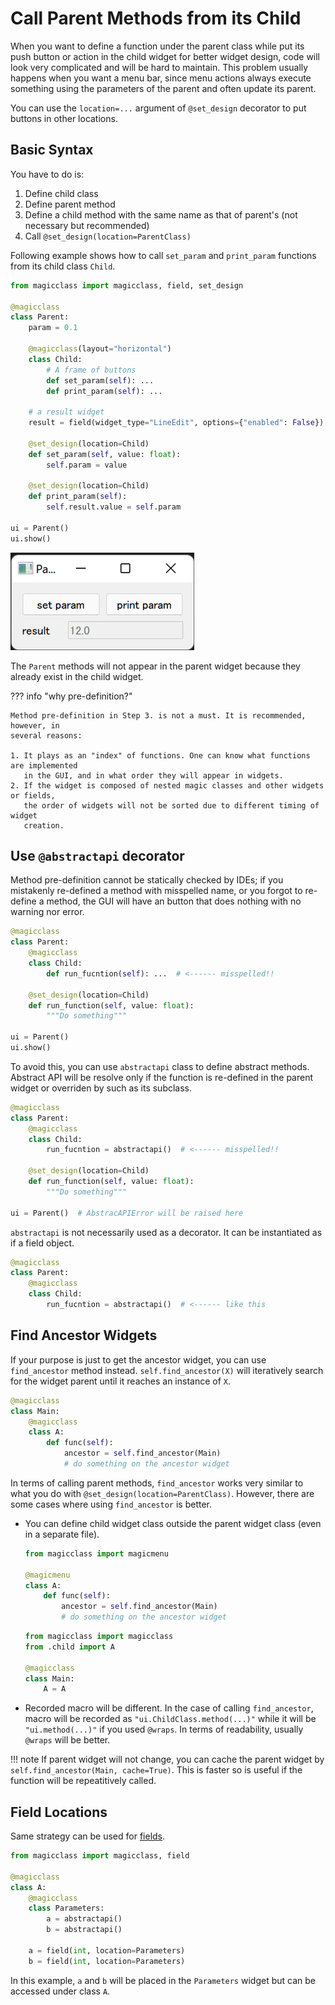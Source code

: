 # Call Parent Methods from its Child

When you want to define a function under the parent class while put its push button or
action in the child widget for better widget design, code will look very complicated and
will be hard to maintain. This problem usually happens when you want a menu bar, since
menu actions always execute something using the parameters of the parent and often
update its parent.

You can use the `location=...` argument of `@set_design` decorator to put buttons in
other locations.

## Basic Syntax

You have to do is:

1. Define child class
2. Define parent method
3. Define a child method with the same name as that of parent's (not necessary but
   recommended)
4. Call `@set_design(location=ParentClass)`

Following example shows how to call `set_param` and `print_param` functions from its
child class `Child`.

``` python
from magicclass import magicclass, field, set_design

@magicclass
class Parent:
    param = 0.1

    @magicclass(layout="horizontal")
    class Child:
        # A frame of buttons
        def set_param(self): ...
        def print_param(self): ...

    # a result widget
    result = field(widget_type="LineEdit", options={"enabled": False})

    @set_design(location=Child)
    def set_param(self, value: float):
        self.param = value

    @set_design(location=Child)
    def print_param(self):
        self.result.value = self.param

ui = Parent()
ui.show()
```

![image](../images/fig_4-1.png)

The `Parent` methods will not appear in the parent widget because they already exist in
the child widget.

??? info "why pre-definition?"

    Method pre-definition in Step 3. is not a must. It is recommended, however, in
    several reasons:

    1. It plays as an "index" of functions. One can know what functions are implemented
       in the GUI, and in what order they will appear in widgets.
    2. If the widget is composed of nested magic classes and other widgets or fields,
       the order of widgets will not be sorted due to different timing of widget
       creation.

## Use `@abstractapi` decorator

Method pre-definition cannot be statically checked by IDEs; if you mistakenly re-defined
a method with misspelled name, or you forgot to re-define a method, the GUI will have an
button that does nothing with no warning nor error.

``` python
@magicclass
class Parent:
    @magicclass
    class Child:
        def run_fucntion(self): ...  # <------ misspelled!!

    @set_design(location=Child)
    def run_function(self, value: float):
        """Do something"""

ui = Parent()
ui.show()
```

To avoid this, you can use `abstractapi` class to define abstract methods. Abstract API
will be resolve only if the function is re-defined in the parent widget or overriden by
such as its subclass.

``` python
@magicclass
class Parent:
    @magicclass
    class Child:
        run_fucntion = abstractapi()  # <------ misspelled!!

    @set_design(location=Child)
    def run_function(self, value: float):
        """Do something"""

ui = Parent()  # AbstracAPIError will be raised here
```

`abstractapi` is not necessarily used as a decorator. It can be instantiated as if a
field object.

``` python
@magicclass
class Parent:
    @magicclass
    class Child:
        run_fucntion = abstractapi()  # <------ like this
```

## Find Ancestor Widgets

If your purpose is just to get the ancestor widget, you can use `find_ancestor` method
instead. `self.find_ancestor(X)` will iteratively search for the widget parent until it
reaches an instance of `X`.

``` python
@magicclass
class Main:
    @magicclass
    class A:
        def func(self):
            ancestor = self.find_ancestor(Main)
            # do something on the ancestor widget
```

In terms of calling parent methods, `find_ancestor` works very similar to what you do
with `@set_design(location=ParentClass)`. However, there are some cases where using
`find_ancestor` is better.

- You can define child widget class outside the parent widget class (even in a
  separate file).

    ``` python title="child.py"
    from magicclass import magicmenu

    @magicmenu
    class A:
        def func(self):
            ancestor = self.find_ancestor(Main)
            # do something on the ancestor widget
    ```

    ``` python title="main.py"
    from magicclass import magicclass
    from .child import A

    @magicclass
    class Main:
        A = A
    ```

- Recorded macro will be different. In the case of calling `find_ancestor`, macro will
  be recorded as `"ui.ChildClass.method(...)"` while it will be `"ui.method(...)"` if
  you used `@wraps`. In terms of readability, usually `@wraps` will be better.

!!! note
    If parent widget will not change, you can cache the parent widget by
    `self.find_ancestor(Main, cache=True)`. This is faster so is useful if
    the function will be repeatitively called.

## Field Locations

Same strategy can be used for [fields](../basics/fields.md).

```python
from magicclass import magicclass, field

@magicclass
class A:
    @magicclass
    class Parameters:
        a = abstractapi()
        b = abstractapi()

    a = field(int, location=Parameters)
    b = field(int, location=Parameters)
```

In this example, `a` and `b` will be placed in the `Parameters` widget but can be
accessed under class `A`.
